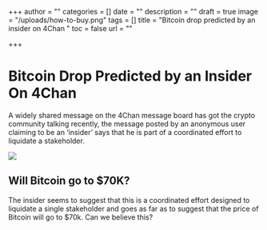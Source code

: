 +++
author = ""
categories = []
date = ""
description = ""
draft = true
image = "/uploads/how-to-buy.png"
tags = []
title = "Bitcoin drop predicted by an insider on 4Chan "
toc = false
url = ""

+++
# Bitcoin Drop Predicted by an Insider On 4Chan

A widely shared message on the 4Chan message board has got the crypto community talking recently, the message posted by an anonymous user claiming to be an ‘insider’ says that he is part of a coordinated effort to liquidate a stakeholder.

![](/uploads/b632783b-041d-466c-8270-3366b4b1b245.png)

## Will Bitcoin go to $70K?

The insider seems to suggest that this is a coordinated effort designed to liquidate a single stakeholder and goes as far as to suggest that the price of Bitcoin will go to $70k.  Can we believe this?  